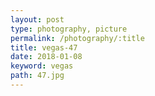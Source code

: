 ```yaml
---
layout: post
type: photography, picture
permalink: /photography/:title
title: vegas-47
date: 2018-01-08
keyword: vegas
path: 47.jpg
---
```



